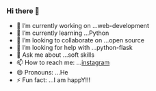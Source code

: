 ### Hi there 👋
- 🔭 I’m currently working on ...web-development
- 🌱 I’m currently learning ...Python 
- 👯 I’m looking to collaborate on ...open source
- 🤔 I’m looking for help with ...python-flask
- 💬 Ask me about ...soft skills
- 📫 How to reach me: ...[instagram](https://www.instagram.com/?hl=en)
- 😄 Pronouns: ...He
- ⚡ Fun fact: ...I am happY!!!

